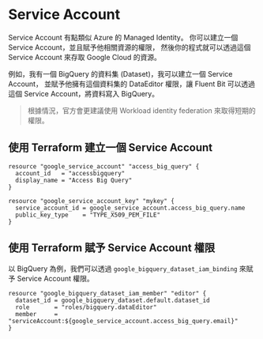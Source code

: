# Service Account

Service Account 有點類似 Azure 的 Managed Identity。
你可以建立一個 Service Account，並且賦予他相關資源的權限，
然後你的程式就可以透過這個 Service Account 來存取 Google Cloud 的資源。

例如，我有一個 BigQuery 的資料集 (Dataset)，我可以建立一個 Service Account，
並賦予他擁有這個資料集的 DataEditor 權限，讓 Fluent Bit 可以透過這個 Service Account，將資料寫入 BigQuery。

> 根據情況，官方會更建議使用 Workload identity federation 來取得短期的權限。

## 使用 Terraform 建立一個 Service Account

```hcl
resource "google_service_account" "access_big_query" {
  account_id   = "accessbigquery"
  display_name = "Access Big Query"
}

resource "google_service_account_key" "mykey" {
  service_account_id = google_service_account.access_big_query.name
  public_key_type    = "TYPE_X509_PEM_FILE"
}
```

## 使用 Terraform 賦予 Service Account 權限

以 BigQuery 為例，我們可以透過 `google_bigquery_dataset_iam_binding` 來賦予 Service Account 權限。

```hcl
resource "google_bigquery_dataset_iam_member" "editor" {
  dataset_id = google_bigquery_dataset.default.dataset_id
  role       = "roles/bigquery.dataEditor"
  member     = "serviceAccount:${google_service_account.access_big_query.email}"
}
```
